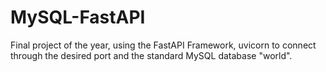 # MySQL-FastAPI
Final project of the year, using the FastAPI Framework, uvicorn to connect through the desired port and the standard MySQL database "world".
